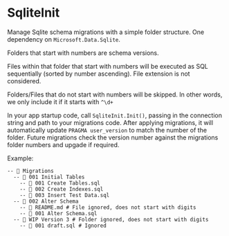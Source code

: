 # SqliteInit

Manage Sqlite schema migrations with a simple folder structure. One dependency on `Microsoft.Data.Sqlite`.

Folders that start with numbers are schema versions.

Files within that folder that start with numbers will be executed as SQL sequentially (sorted by number ascending). File extension is not considered.

Folders/Files that do not start with numbers will be skipped. In other words, we only include it if it starts with `^\d+`


In your app startup code, call `SqliteInit.Init()`, passing in the connection string and path to your migrations code. After applying migrations, it will automatically update `PRAGMA user_version` to match the number of the folder. Future migrations check the version number against the migrations folder numbers and upgade if required. 

Example:

```
-- 📂 Migrations
  -- 📂 001 Initial Tables
    -- 📄 001 Create Tables.sql
    -- 📄 002 Create Indexes.sql
    -- 📄 003 Insert Test Data.sql
  -- 📂 002 Alter Schema
    -- 📄 README.md # File ignored, does not start with digits
    -- 📄 001 Alter Schema.sql
  -- 📂 WIP Version 3 # Folder ignored, does not start with digits
    -- 📄 001 draft.sql # Ignored 
```